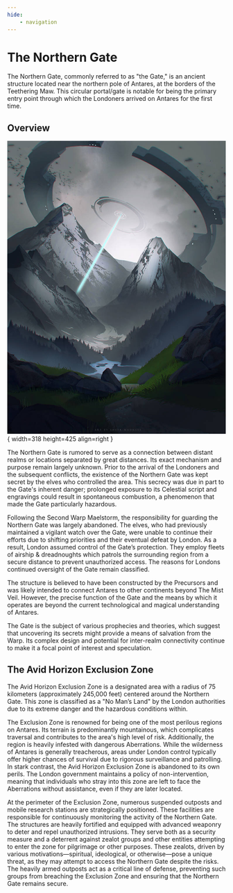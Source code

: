 ```yaml
---
hide:
    - navigation
---
```


# The Northern Gate

The Northern Gate, commonly referred to as "the Gate," is an ancient structure located near the northern pole of Antares, at the borders of the Teethering Maw. This circular portal/gate is notable for being the primary entry point through which the Londoners arrived on Antares for the first time.

## Overview

![Image title](../../assets/wiki/northern-gate.jpg){ width=318 height=425 align=right }

The Northern Gate is rumored to serve as a connection between distant realms or locations separated by great distances. Its exact mechanism and purpose remain largely unknown. Prior to the arrival of the Londoners and the subsequent conflicts, the existence of the Northern Gate was kept secret by the elves who controlled the area. This secrecy was due in part to the Gate's inherent danger; prolonged exposure to its Celestial script and engravings could result in spontaneous combustion, a phenomenon that made the Gate particularly hazardous.

Following the Second Warp Maelstorm, the responsibility for guarding the Northern Gate was largely abandoned. The elves, who had previously maintained a vigilant watch over the Gate, were unable to continue their efforts due to shifting priorities and their eventual defeat by London. As a result, London assumed control of the Gate’s protection. They employ fleets of airship & dreadnoughts which patrols the surrounding region from a secure distance to prevent unauthorized access. The reasons for Londons continued oversight of the Gate remain classified.

The structure is believed to have been constructed by the Precursors and was likely intended to connect Antares to other continents beyond The Mist Veil. However, the precise function of the Gate and the means by which it operates are beyond the current technological and magical understanding of Antares.

The Gate is the subject of various prophecies and theories, which suggest that uncovering its secrets might provide a means of salvation from the Warp. Its complex design and potential for inter-realm connectivity continue to make it a focal point of interest and speculation.

## The Avid Horizon Exclusion Zone

The Avid Horizon Exclusion Zone is a designated area with a radius of 75 kilometers (approximately 245,000 feet) centered around the Northern Gate. This zone is classified as a "No Man’s Land" by the London authorities due to its extreme danger and the hazardous conditions within.

The Exclusion Zone is renowned for being one of the most perilous regions on Antares. Its terrain is predominantly mountainous, which complicates traversal and contributes to the area's high level of risk. Additionally, the region is heavily infested with dangerous Aberrations. While the wilderness of Antares is generally treacherous, areas under London control typically offer higher chances of survival due to rigorous surveillance and patrolling. In stark contrast, the Avid Horizon Exclusion Zone is abandoned to its own perils. The London government maintains a policy of non-intervention, meaning that individuals who stray into this zone are left to face the Aberrations without assistance, even if they are later located.

At the perimeter of the Exclusion Zone, numerous suspended outposts and mobile research stations are strategically positioned. These facilities are responsible for continuously monitoring the activity of the Northern Gate. The structures are heavily fortified and equipped with advanced weaponry to deter and repel unauthorized intrusions. They serve both as a security measure and a deterrent against zealot groups and other entities attempting to enter the zone for pilgrimage or other purposes. These zealots, driven by various motivations—spiritual, ideological, or otherwise—pose a unique threat, as they may attempt to access the Northern Gate despite the risks. The heavily armed outposts act as a critical line of defense, preventing such groups from breaching the Exclusion Zone and ensuring that the Northern Gate remains secure.